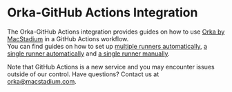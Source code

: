 # Orka-GitHub Actions Integration

The Orka-GitHub Actions integration provides guides on how to use [Orka by MacStadium][orka] in a GitHub Actions workflow.  
You can find guides on how to set up [multiple runners automatically](multiple-self-hosted-runners.md), [a single runner automatically](single-self-hosted-runner.md) and [a single runner manually](self-hosted-runner-manually.md).

Note that GitHub Actions is a new service and you may encounter issues outside of our control. Have questions? Contact us at orka@macstadium.com.

[orka]: https://www.macstadium.com/orka
